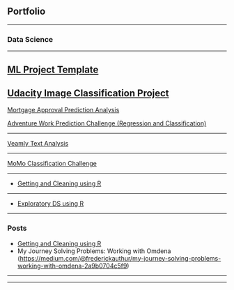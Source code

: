 ## Portfolio

---

### Data Science 
---
[ML Project Template](https://github.com/emilearthur/ML_project_template)
---
[Udacity Image Classification Project](https://github.com/emilearthur/Udacity-Image-Classifier-Project-)
---
[Mortgage Approval Prediction Analysis](https://github.com/emilearthur/Mortagage_Approval_Prediction)

[Adventure Work Prediction Challenge (Regression and Classification)](https://github.com/emilearthur/Adventure_work_prediction_challenge)
<!--- comment <img src="images/collage1.jpg?raw=true"/> -->

---
[Veamly Text Analysis](https://github.com/emilearthur/Veamly)
<!--- <img src="images/collage3.jpg?raw=true"/> -->

---
[MoMo Classification Challenge](https://github.com/emilearthur/MoMo_challege_zindi)
<!--- <img src="images/collage2.jpg?raw=true"/> -->
---
- [Getting and Cleaning using R](https://github.com/emilearthur/Getting-and-Cleaning-Data-Course-Project)
---
- [Exploratory DS using R](https://github.com/emilearthur/ExData_Plotting1)
---
### Posts 

- [Getting and Cleaning using R](https://github.com/emilearthur/Getting-and-Cleaning-Data-Course-Project)
- My Journey Solving Problems: Working with Omdena (https://medium.com/@frederickauthur/my-journey-solving-problems-working-with-omdena-2a9b0704c5f9)

---




---
<!-- Remove above link if you don't want to attibute -->
